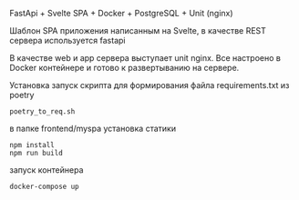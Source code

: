FastApi + Svelte SPA + Docker + PostgreSQL + Unit (nginx)

Шаблон SPA приложения написанным на Svelte, в качестве REST сервера используется fastapi

В качестве web и app сервера выступает unit nginx. Все настроено в Docker контейнере и готово к развертыванию на сервере.

Установка запуск скрипта для формирования файла requirements.txt из poetry 
```
poetry_to_req.sh
```
в папке frontend/myspa установка статики
```
npm install
npm run build
```
запуск контейнера
```
docker-compose up 
```